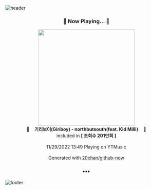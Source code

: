 ![header](https://capsule-render.vercel.app/api?type=wave&height=170&section=header&text=Hi.%20I'm%20SHIFT&fontColor=090707&fontAlignX=45&fontAlignY=65&fontSize=100)

<h3 align="center">🎵 Now Playing... 🎵</h3>
<p align="center">
  <a href="https://music.youtube.com/watch?v=-MtOm4vuL3o">
    <img width="300" src="https://i.ytimg.com/vi/-MtOm4vuL3o/sddefault.jpg?sqp=-oaymwEWCJADEOEBIAQqCghqEJQEGHgg6AJIWg&rs">
  </a>
  <br>
  🎵&nbsp&nbsp&nbsp <b>기리보이(Giriboy) - northbutsouth(feat. Kid Milli)</b> &nbsp&nbsp&nbsp🎵
  <br>
  included in <b>[ 조회수 201만회 ]</b>
  
  <br />
  <br />
  11/29/2022 13:49 Playing on YTMusic
  <br />
  <br />
  Generated with <a href="https://github.com/20chan/github-now">20chan/github-now</a>
</p>

<h3 align="center">•••</h3>

![footer](https://capsule-render.vercel.app/api?type=wave&height=150&section=footer)
